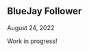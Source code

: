 ## BlueJay Follower  
August 24, 2022 

Work in progress!

<!--  
Bluejay, by default, uses the medical slot of a G6.  If you have another device or app occupying the phone slot and cannot use xDrip to collect from your G6, you can set up xDrip to receive readings from your Bluejay.  This will only work when the phone (xDrip) and Bluejay are physically close.  It will not work over the internet.  
  
You first need to set up your Bluejay as an independent collector.  
Then, you should select "640G / EverSense" as the xDrip hardware data source.  
![](images/HDS_Eversense.png)  
  
The following images show some of the xDrip settings and status pages.    
![](./images/BluejayFollow_status.png)  
![](./images/BluejaySettings.png)  
![](./images/BluejayAdvancedSettings.png)  
--> 
